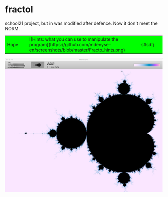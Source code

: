 # fractol
school21 project, but in was modified after defence. Now it don't meet the NORM.

<table style="background-color:#00FF00">
  <tr>
    <td style="width:200px">
     Hope
    </td>
    <td style="width:600px">
      ![Hints: what you can use to manipulate the program](https://github.com/mdenyse-en/screenshots/blob/master/Fracto_hints.png)
    </td>
    <td style="width:200px">
     sflsdfj
    </td>
  </tr>
</table>

![Program window](https://github.com/mdenyse-en/screenshots/blob/master/Fracto_main_window.png)
